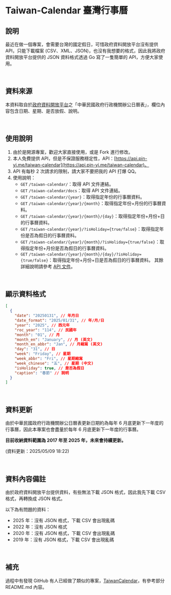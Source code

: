 # Taiwan-Calendar 臺灣行事曆

## 說明

最近在做一個專案，會需要台灣的國定假日，可惜政府資料開放平台沒有提供 API，只能下載檔案 (CSV、XML、JSON)，也沒有我想要的格式，因此我將政府資料開放平台提供的 JSON 資料格式透過 Go 寫了一隻簡單的 API，方便大家使用。

<br>

## 資料來源

本資料取自於[政府資料開放平台](https://data.gov.tw/dataset/14718)之「中華民國政府行政機關辦公日曆表」，欄位內容包含日期、星期、是否放假、說明。

<br>

## 使用說明

1. 由於是開源專案，歡迎大家直接使用，或是 Fork 進行修改。
2. 本人免費提供 API，但是不保證服務穩定性，API：[https://api.pin-yi.me/taiwan-calendar](https://api.pin-yi.me/taiwan-calendar)。
3. API 有每秒 2 次請求的限制，請大家不要把我的 API 打爆 QQ。
4. 使用說明：
   - `GET` `/taiwan-calendar/`：取得 API 文件連結。
   - `GET` `/taiwan-calendar/docs`：取得 API 文件連結。
   - `GET` `/taiwan-calendar/{year}`：取得指定年份的行事曆資料。
   - `GET` `/taiwan-calendar/{year}/{month}`：取得指定年份+月份的行事曆資料。
   - `GET` `/taiwan-calendar/{year}/{month}/{day}`：取得指定年份+月份+日的行事曆資料。
   - `GET` `/taiwan-calendar/{year}/?isHoliday={true/false}`：取得指定年份是否為假日的行事曆資料。
   - `GET` `/taiwan-calendar/{year}/{month}/?isHoliday={true/false}`：取得指定年份+月份是否為假日的行事曆資料。
   - `GET` `/taiwan-calendar/{year}/{month}/{day}/?isHoliday={true/false}`：取得指定年份+月份+日是否為假日的行事曆資料。
     其餘詳細說明請參考 [API 文件](https://documenter.getpostman.com/view/7653426/2sA3dsnZcb)。

<br>

## 顯示資料格式

```json
[
  {
    "date": "20250131", // 年月日
    "date_format": "2025/01/31", // 年/月/日
    "year": "2025", // 西元年
    "roc_year": "114", // 民國年
    "month": "01", // 月
    "month_en": "January", // 月 (英文)
    "month_en_abbr": "Jan", // 月縮寫 (英文)
    "day": "31", // 日
    "week": "Friday", // 星期
    "week_abbr": "Fri", // 星期縮寫
    "week_chinese": "五", // 星期 (中文)
    "isHoliday": true, // 是否為假日
    "caption": "春節" // 說明
  }
]
```

<br>

## 資料更新

由於中華民國政府行政機關辦公日曆表更新日期約為每年 6 月底更新下一年度的行事曆，因此本專案也會盡量於每年 6 月底更新下一年度的行事曆。

**目前收納資料範圍為 2017 年至 2025 年，未來會持續更新。**

(資料更新：2025/05/09 18:22)

<br>

## 資料內容備註

由於政府資料開放平台提供資料，有些無法下載 JSON 格式，因此我先下載 CSV 格式，再轉換成 JSON 格式。

以下為有問題的資料：

- 2025 年：沒有 JSON 格式，下載 CSV 會出現亂碼
- 2022 年：沒有 JSON 格式
- 2020 年：沒有 JSON 格式，下載 CSV 會出現亂碼
- 2019 年：沒有 JSON 格式，下載 CSV 會出現亂碼

<br>

## 補充

過程中有發現 GitHub 有人已經做了類似的專案，[TaiwanCalendar](https://github.com/ruyut/TaiwanCalendar/tree/master)，有參考部分 README.md 內容。
